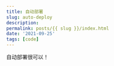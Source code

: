 ```yaml
---
title: 自动部署
slug: auto-deploy
description: 
permalink: posts/{{ slug }}/index.html
date: '2021-09-25'
tags: [code]
---
```


自动部署很可以！